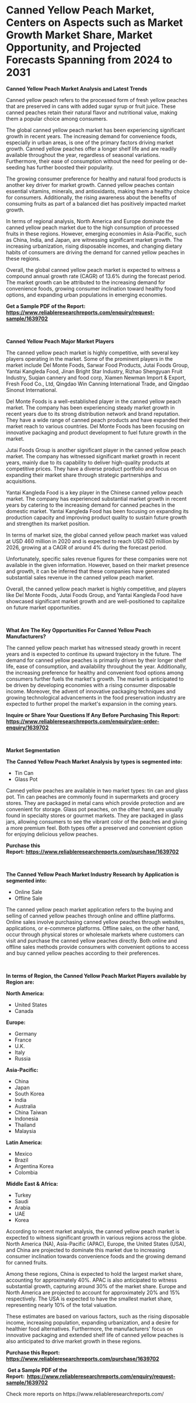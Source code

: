 <p><h1>Canned Yellow Peach Market, Centers on Aspects such as Market Growth Market Share, Market Opportunity, and Projected Forecasts Spanning from 2024 to 2031</h1></p><p><strong>Canned Yellow Peach Market Analysis and Latest Trends</strong></p>
<p><p>Canned yellow peach refers to the processed form of fresh yellow peaches that are preserved in cans with added sugar syrup or fruit juice. These canned peaches retain their natural flavor and nutritional value, making them a popular choice among consumers.</p><p>The global canned yellow peach market has been experiencing significant growth in recent years. The increasing demand for convenience foods, especially in urban areas, is one of the primary factors driving market growth. Canned yellow peaches offer a longer shelf life and are readily available throughout the year, regardless of seasonal variations. Furthermore, their ease of consumption without the need for peeling or de-seeding has further boosted their popularity.</p><p>The growing consumer preference for healthy and natural food products is another key driver for market growth. Canned yellow peaches contain essential vitamins, minerals, and antioxidants, making them a healthy choice for consumers. Additionally, the rising awareness about the benefits of consuming fruits as part of a balanced diet has positively impacted market growth.</p><p>In terms of regional analysis, North America and Europe dominate the canned yellow peach market due to the high consumption of processed fruits in these regions. However, emerging economies in Asia-Pacific, such as China, India, and Japan, are witnessing significant market growth. The increasing urbanization, rising disposable incomes, and changing dietary habits of consumers are driving the demand for canned yellow peaches in these regions.</p><p>Overall, the global canned yellow peach market is expected to witness a compound annual growth rate (CAGR) of 13.6% during the forecast period. The market growth can be attributed to the increasing demand for convenience foods, growing consumer inclination toward healthy food options, and expanding urban populations in emerging economies.</p></p>
<p><strong>Get a Sample PDF of the Report:&nbsp; <a href="https://www.reliableresearchreports.com/enquiry/request-sample/1639702">https://www.reliableresearchreports.com/enquiry/request-sample/1639702</a></strong></p>
<p>&nbsp;</p>
<p><strong>Canned Yellow Peach Major Market Players</strong></p>
<p><p>The canned yellow peach market is highly competitive, with several key players operating in the market. Some of the prominent players in the market include Del Monte Foods, Sarwar Food Products, Jutai Foods Group, Yantai Kangleda Food, Jinan Bright Star Industry, Rizhao Shengyuan Fruit Industry, Suqian cannery and food corp, Xiamen Newman Import & Export, Fresh Food Co., Ltd, Qingdao Win Canning International Trade, and Qingdao Sinonut International.</p><p>Del Monte Foods is a well-established player in the canned yellow peach market. The company has been experiencing steady market growth in recent years due to its strong distribution network and brand reputation. They have a wide range of canned peach products and have expanded their market reach to various countries. Del Monte Foods has been focusing on innovative packaging and product development to fuel future growth in the market.</p><p>Jutai Foods Group is another significant player in the canned yellow peach market. The company has witnessed significant market growth in recent years, mainly due to its capability to deliver high-quality products at competitive prices. They have a diverse product portfolio and focus on expanding their market share through strategic partnerships and acquisitions.</p><p>Yantai Kangleda Food is a key player in the Chinese canned yellow peach market. The company has experienced substantial market growth in recent years by catering to the increasing demand for canned peaches in the domestic market. Yantai Kangleda Food has been focusing on expanding its production capacity and improving product quality to sustain future growth and strengthen its market position.</p><p>In terms of market size, the global canned yellow peach market was valued at USD 460 million in 2020 and is expected to reach USD 620 million by 2026, growing at a CAGR of around 4% during the forecast period.</p><p>Unfortunately, specific sales revenue figures for these companies were not available in the given information. However, based on their market presence and growth, it can be inferred that these companies have generated substantial sales revenue in the canned yellow peach market.</p><p>Overall, the canned yellow peach market is highly competitive, and players like Del Monte Foods, Jutai Foods Group, and Yantai Kangleda Food have showcased significant market growth and are well-positioned to capitalize on future market opportunities.</p></p>
<p>&nbsp;</p>
<p><strong>What Are The Key Opportunities For Canned Yellow Peach Manufacturers?</strong></p>
<p><p>The canned yellow peach market has witnessed steady growth in recent years and is expected to continue its upward trajectory in the future. The demand for canned yellow peaches is primarily driven by their longer shelf life, ease of consumption, and availability throughout the year. Additionally, the increasing preference for healthy and convenient food options among consumers further fuels the market's growth. The market is anticipated to be driven by developing economies with a rising consumer disposable income. Moreover, the advent of innovative packaging techniques and growing technological advancements in the food preservation industry are expected to further propel the market's expansion in the coming years.</p></p>
<p><strong>Inquire or Share Your Questions If Any Before Purchasing This Report: <a href="https://www.reliableresearchreports.com/enquiry/pre-order-enquiry/1639702">https://www.reliableresearchreports.com/enquiry/pre-order-enquiry/1639702</a></strong></p>
<p>&nbsp;</p>
<p><strong>Market Segmentation</strong></p>
<p><strong>The Canned Yellow Peach Market Analysis by types is segmented into:</strong></p>
<p><ul><li>Tin Can</li><li>Glass Pot</li></ul></p>
<p><p>Canned yellow peaches are available in two market types: tin can and glass pot. Tin can peaches are commonly found in supermarkets and grocery stores. They are packaged in metal cans which provide protection and are convenient for storage. Glass pot peaches, on the other hand, are usually found in specialty stores or gourmet markets. They are packaged in glass jars, allowing consumers to see the vibrant color of the peaches and giving a more premium feel. Both types offer a preserved and convenient option for enjoying delicious yellow peaches.</p></p>
<p><strong>Purchase this Report:&nbsp;<a href="https://www.reliableresearchreports.com/purchase/1639702">https://www.reliableresearchreports.com/purchase/1639702</a></strong></p>
<p>&nbsp;</p>
<p><strong>The Canned Yellow Peach Market Industry Research by Application is segmented into:</strong></p>
<p><ul><li>Online Sale</li><li>Offline Sale</li></ul></p>
<p><p>The canned yellow peach market application refers to the buying and selling of canned yellow peaches through online and offline platforms. Online sales involve purchasing canned yellow peaches through websites, applications, or e-commerce platforms. Offline sales, on the other hand, occur through physical stores or wholesale markets where customers can visit and purchase the canned yellow peaches directly. Both online and offline sales methods provide consumers with convenient options to access and buy canned yellow peaches according to their preferences.</p></p>
<p>&nbsp;</p>
<p><strong>In terms of Region, the Canned Yellow Peach Market Players available by Region are:</strong></p>
<p>
    <p> <strong> North America: </strong>
        <ul>
            <li>United States</li>
            <li>Canada</li>
        </ul>
        </p> 
    <p> <strong> Europe: </strong>
        <ul>
            <li>Germany</li>
            <li>France</li>
            <li>U.K.</li>
            <li>Italy</li>
            <li>Russia</li>
        </ul>
        </p> 
    <p> <strong> Asia-Pacific: </strong>
        <ul>
            <li>China</li>
            <li>Japan</li>
            <li>South Korea</li>
            <li>India</li>
            <li>Australia</li>
            <li>China Taiwan</li>
            <li>Indonesia</li>
            <li>Thailand</li>
            <li>Malaysia</li>
        </ul>
        </p> 
    <p> <strong> Latin America: </strong>
        <ul>
            <li>Mexico</li>
            <li>Brazil</li>
            <li>Argentina Korea</li>
            <li>Colombia</li>
        </ul>
        </p> 
    <p> <strong> Middle East & Africa: </strong>
        <ul>
            <li>Turkey</li>
            <li>Saudi</li>
            <li>Arabia</li>
            <li>UAE</li>
            <li>Korea</li>
        </ul>
    </p>
    </p>
<p><p>According to recent market analysis, the canned yellow peach market is expected to witness significant growth in various regions across the globe. North America (NA), Asia-Pacific (APAC), Europe, the United States (USA), and China are projected to dominate this market due to increasing consumer inclination towards convenience foods and the growing demand for canned fruits.</p><p>Among these regions, China is expected to hold the largest market share, accounting for approximately 40%. APAC is also anticipated to witness substantial growth, capturing around 30% of the market share. Europe and North America are projected to account for approximately 20% and 15% respectively. The USA is expected to have the smallest market share, representing nearly 10% of the total valuation.</p><p>These estimates are based on various factors, such as the rising disposable income, increasing population, expanding urbanization, and a desire for healthier food alternatives. Furthermore, the manufacturers' focus on innovative packaging and extended shelf life of canned yellow peaches is also anticipated to drive market growth in these regions.</p></p>
<p><strong>Purchase this Report: <a href="https://www.reliableresearchreports.com/purchase/1639702">https://www.reliableresearchreports.com/purchase/1639702</a></strong></p>
<p>&nbsp;<strong>Get a Sample PDF of the Report:&nbsp;&nbsp;<a href="https://www.reliableresearchreports.com/enquiry/request-sample/1639702">https://www.reliableresearchreports.com/enquiry/request-sample/1639702</a></strong></p>
<p><strong></strong></p>
<p>Check more reports on https://www.reliableresearchreports.com/</p>